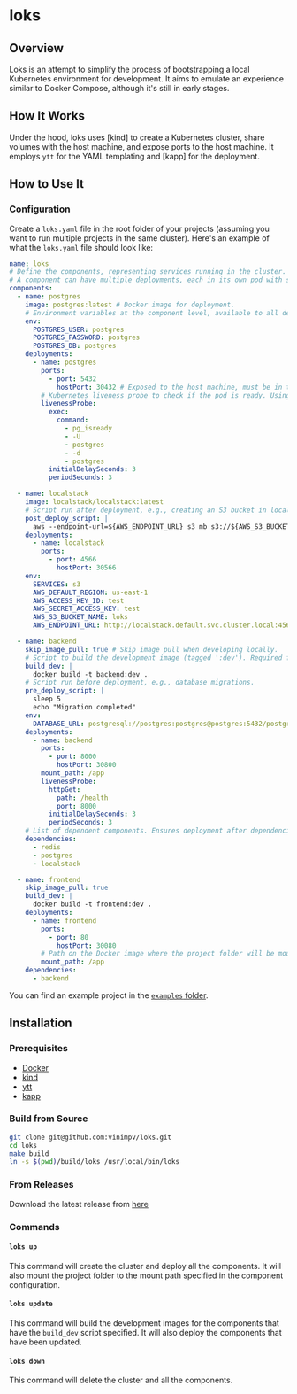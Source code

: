 # loks

## Overview

Loks is an attempt to simplify the process of bootstrapping a local Kubernetes environment for development. It aims to emulate an experience similar to Docker Compose, although it's still in early stages.

## How It Works

Under the hood, loks uses [kind] to create a Kubernetes cluster, share volumes with the host machine, and expose ports to the host machine. It employs `ytt` for the YAML templating and [kapp] for the deployment.

## How to Use It

### Configuration

Create a `loks.yaml` file in the root folder of your projects (assuming you want to run multiple projects in the same cluster). Here's an example of what the `loks.yaml` file should look like:

```yaml
name: loks
# Define the components, representing services running in the cluster.
# A component can have multiple deployments, each in its own pod with specific configurations.
components:
  - name: postgres
    image: postgres:latest # Docker image for deployment.
    # Environment variables at the component level, available to all deployments. They can be overridden at the deployment level.
    env:
      POSTGRES_USER: postgres
      POSTGRES_PASSWORD: postgres
      POSTGRES_DB: postgres
    deployments:
      - name: postgres
        ports:
          - port: 5432
            hostPort: 30432 # Exposed to the host machine, must be in the range of 30000-32767.
        # Kubernetes liveness probe to check if the pod is ready. Using exec probe to run 'pg_isready' to check database readiness.
        livenessProbe:
          exec:
            command:
              - pg_isready
              - -U
              - postgres
              - -d
              - postgres
          initialDelaySeconds: 3
          periodSeconds: 3

  - name: localstack
    image: localstack/localstack:latest
    # Script run after deployment, e.g., creating an S3 bucket in localstack.
    post_deploy_script: |
      aws --endpoint-url=${AWS_ENDPOINT_URL} s3 mb s3://${AWS_S3_BUCKET_NAME}
    deployments:
      - name: localstack
        ports:
          - port: 4566
            hostPort: 30566
    env:
      SERVICES: s3
      AWS_DEFAULT_REGION: us-east-1
      AWS_ACCESS_KEY_ID: test
      AWS_SECRET_ACCESS_KEY: test
      AWS_S3_BUCKET_NAME: loks
      AWS_ENDPOINT_URL: http://localstack.default.svc.cluster.local:4566

  - name: backend
    skip_image_pull: true # Skip image pull when developing locally.
    # Script to build the development image (tagged ':dev'). Required for 'loks update'.
    build_dev: |
      docker build -t backend:dev .
    # Script run before deployment, e.g., database migrations.
    pre_deploy_script: |
      sleep 5
      echo "Migration completed"
    env:
      DATABASE_URL: postgresql://postgres:postgres@postgres:5432/postgres
    deployments:
      - name: backend
        ports:
          - port: 8000
            hostPort: 30800
        mount_path: /app
        livenessProbe:
          httpGet:
            path: /health
            port: 8000
          initialDelaySeconds: 3
          periodSeconds: 3
    # List of dependent components. Ensures deployment after dependencies.
    dependencies:
      - redis
      - postgres
      - localstack

  - name: frontend
    skip_image_pull: true
    build_dev: |
      docker build -t frontend:dev .
    deployments:
      - name: frontend
        ports:
          - port: 80
            hostPort: 30080
        # Path on the Docker image where the project folder will be mounted.
        mount_path: /app
    dependencies:
      - backend
```

You can find an example project in the [`examples` folder](https://github.com/vinimpv/loks/tree/main/example).

## Installation

### Prerequisites

- [Docker](https://www.docker.com/get-started/)
- [kind](https://kind.sigs.k8s.io/docs/user/quick-start/)
- [ytt](https://carvel.dev/ytt/)
- [kapp](https://carvel.dev/kapp/)

### Build from Source

```bash
git clone git@github.com:vinimpv/loks.git
cd loks
make build
ln -s $(pwd)/build/loks /usr/local/bin/loks
```

### From Releases

Download the latest release from [here](https://github.com/vinimpv/loks/releases)

### Commands

#### `loks up`

This command will create the cluster and deploy all the components. It will also mount the project folder to the mount path specified in the component configuration.

#### `loks update`

This command will build the development images for the components that have the `build_dev` script specified. It will also deploy the components that have been updated.

#### `loks down`

This command will delete the cluster and all the components.
